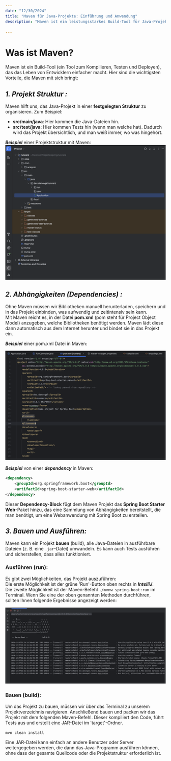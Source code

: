 ```yaml
---
date: "12/30/2024"
title: "Maven für Java-Projekte: Einführung und Anwendung"
description: "Maven ist ein leistungsstarkes Build-Tool für Java-Projekte. In diesem Beitrag zeigen wir, wie es funktioniert und wofür es verwendet wird."

---
```

# Was ist Maven?

Maven ist ein Build-Tool (ein Tool zum Kompilieren, Testen und Deployen), das das Leben von Entwicklern einfacher macht. 
Hier sind die wichtigsten Vorteile, die Maven mit sich bringt:

## ***1.  Projekt Struktur :***

Maven hilft uns, das Java-Projekt in einer **festgelegten Struktur** zu organisieren. Zum Beispiel:
- **src/main/java**: Hier kommen die Java-Dateien hin.
- **src/test/java**: Hier kommen Tests hin (wenn man welche hat).
Dadurch wird das Projekt übersichtlich, und man weiß immer, wo was hingehört.

***Beispiel*** einer Projektstruktur mit Maven:
![Projekt Struktur](./public/images/maven-projekt-struktur.png)

## ***2. Abhängigkeiten (Dependencies) :***

Ohne Maven müssen wir Bibliotheken manuell herunterladen, speichern und in das Projekt einbinden, was aufwendig und zeitintensiv sein kann.  
Mit Maven reicht es, in der Datei **pom.xml** (pom steht für Project Object Model) anzugeben, welche Bibliotheken benötigt werden. Maven lädt diese dann automatisch aus dem Internet herunter und bindet sie in das Projekt ein. 

***Beispiel*** einer pom.xml Datei in Maven:

![Projekt Struktur](./public/images/pom.xml-datei.png)

***Beispiel*** von einer ***dependency*** in Maven:

```xml
<dependency>  
    <groupId>org.springframework.boot</groupId>  
    <artifactId>spring-boot-starter-web</artifactId>  
</dependency>
```
Dieser **Dependency-Block** fügt dem Maven Projekt das **Spring Boot Starter Web**-Paket hinzu, das eine Sammlung von Abhängigkeiten bereitstellt, die man benötigt, um eine Webanwendung mit Spring Boot zu erstellen.

## ***3. Bauen und Ausführen:***

Maven kann ein Projekt **bauen** (build), alle Java-Dateien in ausführbare Dateien (z. B. eine `.jar`-Datei) umwandeln. Es kann auch Tests ausführen und sicherstellen, dass alles funktioniert.
  ### Ausführen (run):
Es gibt zwei Möglichkeiten, das Projekt auszuführen:  
Die erste Möglichkeit ist der grüne 'Run'-Button oben rechts in ***IntelliJ***.  
Die zweite Möglichkeit ist der Maven-Befehl `./mvnw spring-boot:run` im Terminal.
Wenn Sie eine der oben genannten Methoden durchführen, sollten Ihnen folgende Ergebnisse angezeigt werden:

![Projekt Struktur](./public/images/run-projekt.png)
### Bauen (build):
Um das Projekt zu bauen, müssen wir über das Terminal zu unserem Projektverzeichnis navigieren. Anschließend bauen und packen wir das Projekt mit dem folgenden Maven-Befehl. Dieser kompiliert den Code, führt Tests aus und erstellt eine JAR-Datei im 'target'-Ordner.

```dash
mvn clean install
```

Eine JAR-Datei kann einfach an andere Benutzer oder Server weitergegeben werden, die dann das Java-Programm ausführen können, ohne dass der gesamte Quellcode oder die Projektstruktur erforderlich ist.